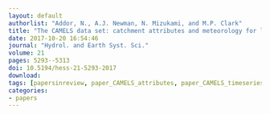 ```yaml
---
layout: default
authorlist: "Addor, N., A.J. Newman, N. Mizukami, and M.P. Clark"
title: "The CAMELS data set: catchment attributes and meteorology for large-sample studies"
date: 2017-10-20 16:54:46
journal: "Hydrol. and Earth Syst. Sci."
volume: 21
pages: 5293--5313
doi: 10.5194/hess-21-5293-2017
download:
tags: [papersinreview, paper_CAMELS_attributes, paper_CAMELS_timeseries]
categories:
- papers
---
```



